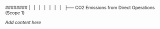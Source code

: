 ######## |   |   |   |   |   |   |   ├── CO2 Emissions from Direct Operations (Scope 1)

*Add content here*